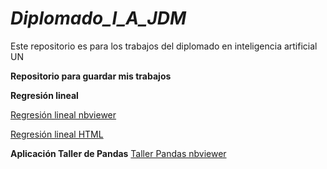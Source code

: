# ***Diplomado_I_A_JDM***
Este repositorio es para los trabajos del diplomado en inteligencia artificial UN

**Repositorio para guardar mis trabajos**

**Regresión lineal**

[Regresión lineal nbviewer](https://nbviewer.jupyter.org/github/QcoJuanDavidMarin/repo_Diplomado_I_A/blob/main/RegresionLinealJDM.ipynb)


[Regresión lineal HTML](https://htmlpreview.github.io/?https://github.com/QcoJuanDavidMarin/repo_Diplomado_I_A/blob/main/RegresionLinealJDM.html)


**Aplicación Taller de Pandas**
[Taller Pandas nbviewer](https://dfm.io/nbview/?url=https%3A%2F%2Fgithub.com%2FQcoJuanDavidMarin%2Frepo_Diplomado_I_A%2Fblob%2Fmain%2FTaller_Pandas_JDM.ipynb)

